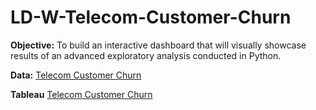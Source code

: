 # LD-W-Telecom-Customer-Churn

**Objective:**
To build an interactive dashboard that will visually showcase results of an advanced exploratory analysis conducted in Python.

**Data:**
[Telecom Customer Churn](https://www.mavenanalytics.io/data-playground)

**Tableau**
[Telecom Customer Churn](https://public.tableau.com/views/TelecomCustomerChurn_16708840821120/Story1?:language=en-US&:display_count=n&:origin=viz_share_link)

